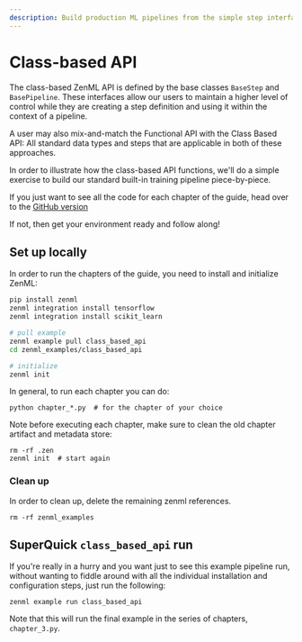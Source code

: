 ```yaml
---
description: Build production ML pipelines from the simple step interface.
---
```


# Class-based API

The class-based ZenML API is defined by the base classes `BaseStep` and `BasePipeline`. These interfaces allow our 
users to maintain a higher level of control while they are creating a step definition and using it within the context 
of a pipeline.

A user may also mix-and-match the Functional API with the Class Based API: All standard data types and steps that 
are applicable in both of these approaches.

In order to illustrate how the class-based API functions, we'll do a simple exercise to build our standard 
built-in training pipeline piece-by-piece.

If you just want to see all the code for each chapter of the guide, head over to the 
[GitHub version](https://github.com/zenml-io/zenml/tree/main/examples/class_based_api)

If not, then get your environment ready and follow along!

## Set up locally

In order to run the chapters of the guide, you need to install and initialize ZenML:

```bash
pip install zenml 
zenml integration install tensorflow
zenml integration install scikit_learn

# pull example
zenml example pull class_based_api
cd zenml_examples/class_based_api

# initialize
zenml init
```

In general, to run each chapter you can do:

```shell
python chapter_*.py  # for the chapter of your choice
```

Note before executing each chapter, make sure to clean the old chapter artifact and metadata store:

```shell
rm -rf .zen
zenml init  # start again
```

### Clean up

In order to clean up, delete the remaining zenml references.

```shell
rm -rf zenml_examples
```

## SuperQuick `class_based_api` run

If you're really in a hurry and you want just to see this example pipeline run,
without wanting to fiddle around with all the individual installation and
configuration steps, just run the following:

```shell
zenml example run class_based_api
```

Note that this will run the final example in the series of chapters, `chapter_3.py`.
